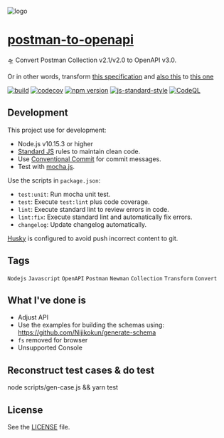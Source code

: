 ![logo](./docs/assets/img/logoBanner.png)

# [postman-to-openapi](https://joolfe.github.io/postman-to-openapi/)

🛸 Convert Postman Collection v2.1/v2.0 to OpenAPI v3.0.

Or in other words, transform [this specification](https://schema.getpostman.com/json/collection/v2.1.0/collection.json) and [also this](https://schema.getpostman.com/json/collection/v2.0.0/collection.json) to [this one](http://spec.openapis.org/oas/v3.0.3.html)

[![build](https://github.com/joolfe/postman-to-openapi/workflows/Build/badge.svg)](https://github.com/joolfe/postman-to-openapi/actions)
[![codecov](https://codecov.io/gh/joolfe/postman-to-openapi/branch/master/graph/badge.svg)](https://codecov.io/gh/joolfe/postman-to-openapi)
[![npm version](https://img.shields.io/npm/v/postman-to-openapi)](https://www.npmjs.com/package/postman-to-openapi)
[![js-standard-style](https://img.shields.io/badge/code%20style-standard-brightgreen.svg)](http://standardjs.com)
[![CodeQL](https://github.com/joolfe/postman-to-openapi/actions/workflows/codeql-analysis.yml/badge.svg)](https://github.com/joolfe/postman-to-openapi/actions/workflows/codeql-analysis.yml)

## Development

This project use for development:

- Node.js v10.15.3 or higher
- [Standard JS](https://standardjs.com/) rules to maintain clean code.
- Use [Conventional Commit](https://www.conventionalcommits.org/en/v1.0.0/) for commit messages.
- Test with [mocha.js](https://mochajs.org/).

Use the scripts in `package.json`:

- `test:unit`: Run mocha unit test.
- `test`: Execute `test:lint` plus code coverage.
- `lint`: Execute standard lint to review errors in code.
- `lint:fix`: Execute standard lint and automatically fix errors.
- `changelog`: Update changelog automatically.

[Husky](https://www.npmjs.com/package/husky) is configured to avoid push incorrect content to git.

## Tags

`Nodejs` `Javascript` `OpenAPI` `Postman` `Newman` `Collection` `Transform` `Convert`

## What I've done is

- Adjust API
- Use the examples for building the schemas using: https://github.com/Nijikokun/generate-schema
- `fs` removed for browser
- Unsupported Console

## Reconstruct test cases & do test

node scripts/gen-case.js && yarn test

## License

See the [LICENSE](LICENSE.txt) file.

